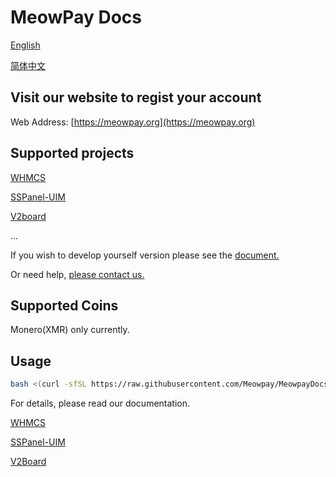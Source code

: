 # MeowPay Docs
[English](https://github.com/Meowpay/MeowpayDocs/blob/main/README.md)

[简体中文](https://github.com/Meowpay/MeowpayDocs/blob/main/README_ZH.md)

## Visit our website to regist your account  
Web Address: [https://meowpay.org](https://meowpay.org)

## Supported projects
[WHMCS](https://www.whmcs.com/)

[SSPanel-UIM](https://github.com/Anankke/SSPanel-Uim)

[V2board](https://github.com/v2board/v2board)

...

If you wish to develop yourself version please see the [document.](https://meowpay.org/docs) 

Or need help, [please contact us.](https://t.me/MeowPayChannel)

## Supported Coins
Monero(XMR) only currently.
## Usage

``` bash
bash <(curl -sfSL https://raw.githubusercontent.com/Meowpay/MeowpayDocs/main/install.sh)
```

For details, please read our documentation.

[WHMCS](https://github.com/XTLS/Xray-core/blob/main/docs/WHMCS_EN.md)

[SSPanel-UIM](https://github.com/XTLS/Xray-core/blob/main/docs/SSPanel-UIM.md)

[V2Board](https://github.com/XTLS/Xray-core/blob/main/docs/V2board.md)
